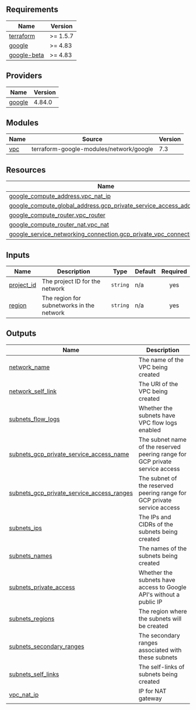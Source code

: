<!-- BEGIN_TF_DOCS -->
## Requirements

| Name | Version |
|------|---------|
| <a name="requirement_terraform"></a> [terraform](#requirement\_terraform) | >= 1.5.7 |
| <a name="requirement_google"></a> [google](#requirement\_google) | >= 4.83 |
| <a name="requirement_google-beta"></a> [google-beta](#requirement\_google-beta) | >= 4.83 |

## Providers

| Name | Version |
|------|---------|
| <a name="provider_google"></a> [google](#provider\_google) | 4.84.0 |

## Modules

| Name | Source | Version |
|------|--------|---------|
| <a name="module_vpc"></a> [vpc](#module\_vpc) | terraform-google-modules/network/google | 7.3 |

## Resources

| Name | Type |
|------|------|
| [google_compute_address.vpc_nat_ip](https://registry.terraform.io/providers/hashicorp/google/latest/docs/resources/compute_address) | resource |
| [google_compute_global_address.gcp_private_service_access_address](https://registry.terraform.io/providers/hashicorp/google/latest/docs/resources/compute_global_address) | resource |
| [google_compute_router.vpc_router](https://registry.terraform.io/providers/hashicorp/google/latest/docs/resources/compute_router) | resource |
| [google_compute_router_nat.vpc_nat](https://registry.terraform.io/providers/hashicorp/google/latest/docs/resources/compute_router_nat) | resource |
| [google_service_networking_connection.gcp_private_vpc_connection](https://registry.terraform.io/providers/hashicorp/google/latest/docs/resources/service_networking_connection) | resource |

## Inputs

| Name | Description | Type | Default | Required |
|------|-------------|------|---------|:--------:|
| <a name="input_project_id"></a> [project\_id](#input\_project\_id) | The project ID for the network | `string` | n/a | yes |
| <a name="input_region"></a> [region](#input\_region) | The region for subnetworks in the network | `string` | n/a | yes |

## Outputs

| Name | Description |
|------|-------------|
| <a name="output_network_name"></a> [network\_name](#output\_network\_name) | The name of the VPC being created |
| <a name="output_network_self_link"></a> [network\_self\_link](#output\_network\_self\_link) | The URI of the VPC being created |
| <a name="output_subnets_flow_logs"></a> [subnets\_flow\_logs](#output\_subnets\_flow\_logs) | Whether the subnets have VPC flow logs enabled |
| <a name="output_subnets_gcp_private_service_access_name"></a> [subnets\_gcp\_private\_service\_access\_name](#output\_subnets\_gcp\_private\_service\_access\_name) | The subnet name of the reserved peering range for GCP private service access |
| <a name="output_subnets_gcp_private_service_access_ranges"></a> [subnets\_gcp\_private\_service\_access\_ranges](#output\_subnets\_gcp\_private\_service\_access\_ranges) | The subnet of the reserved peering range for GCP private service access |
| <a name="output_subnets_ips"></a> [subnets\_ips](#output\_subnets\_ips) | The IPs and CIDRs of the subnets being created |
| <a name="output_subnets_names"></a> [subnets\_names](#output\_subnets\_names) | The names of the subnets being created |
| <a name="output_subnets_private_access"></a> [subnets\_private\_access](#output\_subnets\_private\_access) | Whether the subnets have access to Google API's without a public IP |
| <a name="output_subnets_regions"></a> [subnets\_regions](#output\_subnets\_regions) | The region where the subnets will be created |
| <a name="output_subnets_secondary_ranges"></a> [subnets\_secondary\_ranges](#output\_subnets\_secondary\_ranges) | The secondary ranges associated with these subnets |
| <a name="output_subnets_self_links"></a> [subnets\_self\_links](#output\_subnets\_self\_links) | The self-links of subnets being created |
| <a name="output_vpc_nat_ip"></a> [vpc\_nat\_ip](#output\_vpc\_nat\_ip) | IP for NAT gateway |
<!-- END_TF_DOCS -->